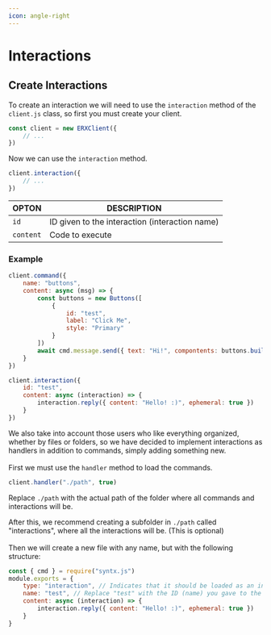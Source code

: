```yaml
---
icon: angle-right
---
```


# Interactions

## Create Interactions

To create an interaction we will need to use the `interaction` method of the `client.js` class, so first you must create your client.

```javascript
const client = new ERXClient({
    // ...
})
```

Now we can use the `interaction` method.

```javascript
client.interaction({
    // ...
})
```

| OPTON     | DESCRIPTION                                    |
| --------- | ---------------------------------------------- |
| `id`      | ID given to the interaction (interaction name) |
| `content` | Code to execute                                |

### Example

```javascript
client.command({
    name: "buttons",
    content: async (msg) => {
        const buttons = new Buttons([
            {
                id: "test",
                label: "Click Me",
                style: "Primary"
            }
        ])
        await cmd.message.send({ text: "Hi!", compontents: buttons.build() }, msg)
    }
})

client.interaction({
    id: "test",
    content: async (interaction) => {
        interaction.reply({ content: "Hello! :)", ephemeral: true })
    }
})
```

We also take into account those users who like everything organized, whether by files or folders, so we have decided to implement interactions as handlers in addition to commands, simply adding something new.\
\
First we must use the `handler` method to load the commands.

```javascript
client.handler("./path", true)
```

Replace `./path` with the actual path of the folder where all commands and interactions will be.

After this, we recommend creating a subfolder in `./path` called "interactions", where all the interactions will be. (This is optional)\
\
Then we will create a new file with any name, but with the following structure:

```javascript
const { cmd } = require("syntx.js")
module.exports = {
    type: "interaction", // Indicates that it should be loaded as an interaction
    name: "test", // Replace "test" with the ID (name) you gave to the interaction.
    content: async (interaction) => {
        interaction.reply({ content: "Hello! :)", ephemeral: true })
    }
}
```
